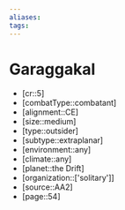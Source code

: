```yaml
---
aliases: 
tags: 
---
```


# Garaggakal

- [cr::5]
- [combatType::combatant]
- [alignment::CE]
- [size::medium]
- [type::outsider]
- [subtype::extraplanar]
- [environment::any]
- [climate::any]
- [planet::the Drift]
- [organization::['solitary']]
- [source::AA2]
- [page::54]
